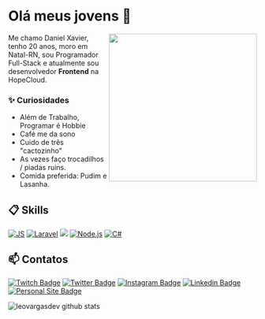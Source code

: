 # Olá meus jovens 👋

<img align="right" src=".github/image.png" width="300"/> 

Me chamo Daniel Xavier, tenho 20 anos, moro em Natal-RN, sou Programador Full-Stack e atualmente sou desenvolvedor **Frontend** na HopeCloud.

### ✨ Curiosidades

- Além de Trabalho, Programar é Hobbie
- Café me da sono
- Cuido de três "cactozinho"
- As vezes faço trocadilhos / piadas ruins.
- Comida preferida: Pudim e Lasanha.

## 📋 Skills

[![JS](https://img.shields.io/badge/JavaScript-5E5C5C?style=for-the-badge&logo=javascript&logoColor=F7DF1E&style=plastic)]()
[![Laravel](https://img.shields.io/badge/Laravel-F7DF1E?style=for-the-badge&logo=laravel&logoColor=black&style=plastic)]()
[![](https://img.shields.io/badge/React-20232A?style=for-the-badge&logo=react&logoColor=61DAFB&style=plastic)]()
[![Node.js](https://img.shields.io/badge/Node.js-339933?style=for-the-badge&logo=nodedotjs&logoColor=white&style=plastic)]()
[![C#](https://img.shields.io/badge/CSharp-E10098?style=for-the-badge&logo=csharp&logoColor=white&style=plastic)]()

## 📫 Contatos

[![Twitch Badge](https://img.shields.io/badge/@leovargasdev-2D425E?style=flat&labelColor=2D425E&logo=twitch&logoColor=white&link=https://twitch.com/leovargasdev)](https://twitch.com/leovargasdev)
[![Twitter Badge](https://img.shields.io/badge/@leovargasdev-2D425E?style=flat&labelColor=2D425E&logo=twitter&logoColor=white&link=https://twitter.com/leovargasdev)](https://twitter.com/leovargasdev)
[![Instagram Badge](https://img.shields.io/badge/@leuvargas-2D425E?style=flat&labelColor=2D425E&logo=instagram&logoColor=white&link=https://instagram.com/leuvargas)](https://instagram.com/leuvargas)
[![Linkedin Badge](https://img.shields.io/badge/Leonardo%20Vargas-2D425E?style=flat&logo=Linkedin&logoColor=white&link=https://www.linkedin.com/in/leonardo-luis-de-vargas/)](https://www.linkedin.com/in/leonardo-luis-de-vargas/) 
[![Personal Site Badge](https://img.shields.io/badge/dev.to-2D425E?style=flat&logo=devdotto&logoColor=white)](https://www.leonardovargas.dev/) 

![leovargasdev github stats](https://github-readme-stats.vercel.app/api?username=leovargasdev&hide=[%22issues%22]&show_icons=true)
